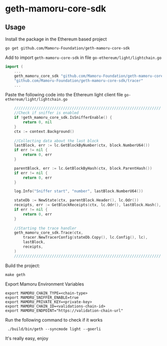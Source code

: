 # geth-mamoru-core-sdk

## Usage
Install the package in the Ethereum based project

```shell
go get github.com/Mamoru-Foundation/geth-mamoru-core-sdk
```

Add to import `geth-mamoru-core-sdk` in file `go-ethereum/light/lightchain.go`

```go
import (
	...
	geth_mamoru_core_sdk "github.com/Mamoru-Foundation/geth-mamoru-core-sdk"
	"github.com/Mamoru-Foundation/geth-mamoru-core-sdk/tracer"
	...
```

Paste the following code into the Ethereum light client file `go-ethereum/light/lightchain.go`

```go
	//////////////////////////////////////////////////////////////////
	//Check if sniffer is enabled
	if !geth_mamoru_core_sdk.IsSnifferEnable() {
		return 0, nil
	}
	ctx := context.Background()
    
	//Collecting data about the last block
	lastBlock, err := lc.GetBlockByNumber(ctx, block.NumberU64())
	if err != nil {
		return 0, err
	}

	parentBlock, err := lc.GetBlockByHash(ctx, block.ParentHash())
	if err != nil {
		return 0, err
	}

	log.Info("Sniffer start", "number", lastBlock.NumberU64())

	stateDb := NewState(ctx, parentBlock.Header(), lc.Odr())
	receipts, err := GetBlockReceipts(ctx, lc.Odr(), lastBlock.Hash(), lastBlock.Number().Uint64())
	if err != nil {
		return 0, err
	}
    
	//Starting the trace handler
	geth_mamoru_core_sdk.Trace(ctx,
		tracer.NewTracerConfig(stateDb.Copy(), lc.Config(), lc),
		lastBlock,
		receipts,
	)
	//////////////////////////////////////////////////////////////////
```

Build the project:

```shell
make geth
```

Export Mamoru Environment Variables

```shell
export MAMORU_CHAIN_TYPE=<chain-type>
export MAMORU_SNIFFER_ENABLE=true
export MAMORU_PRIVATE_KEY=<private-key>
export MAMORU_CHAIN_ID=<validations-chain-id>
export MAMORU_ENDPOINT="https://validation-chain-url"
```


Run the following command to check if it works

```shell
 ./build/bin/geth --syncmode light --goerli
```

It's really easy, enjoy